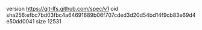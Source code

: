 version https://git-lfs.github.com/spec/v1
oid sha256:efbc7bd03fbc4a64691689b06f707cded3d20d54bd14f9cb83e69d4e50dd0041
size 12531
